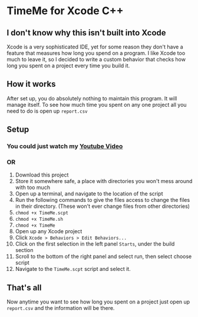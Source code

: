 # TimeMe for Xcode C++
## I don't know why this isn't built into Xcode
Xcode is a very sophisticated IDE, yet for some reason they don't have a feature that measures how long you spend on a program. I like Xcode too much to leave it, so I decided to write a custom behavior that checks how long you spent on a project every time you build it.

## How it works
After set up, you do absolutely nothing to maintain this program. It will manage itself. To see how much time you spent on any one project all you need to do is open up `report.csv`

## Setup
### You could just watch my [Youtube Video]("")
### OR
1. Download this project
2. Store it somewhere safe, a place with directories you won't mess around with too much
3. Open up a terminal, and navigate to the location of the script
4. Run the following commands to give the files access to change the files in their directory. (These won't ever change files from other directories)
1.  `chmod +x TimeMe.scpt` 
2. `chmod +x TimeMe.sh`  
3.  `chmod +x TimeMe`
5. Open up any Xcode project
1. Click `Xcode > Behaviors > Edit Behaviors...`
2. Click on the first selection in the left panel `Starts`, under the build section
3. Scroll to the bottom of the right panel and select run, then select choose script
4. Navigate to the `TimeMe.scpt` script and select it.

## That's all
Now anytime you want to see how long you spent on a project just open up `report.csv` and the information will be there.

